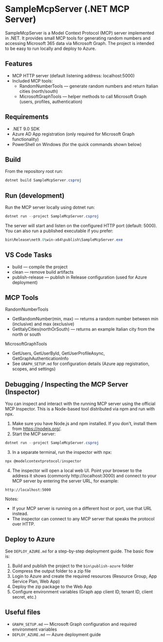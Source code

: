 
 # SampleMcpServer (.NET MCP Server)

 SampleMcpServer is a Model Context Protocol (MCP) server implemented in .NET. It provides small MCP tools for generating random numbers and accessing Microsoft 365 data via Microsoft Graph. The project is intended to be easy to run locally and deploy to Azure.

 ## Features

 - MCP HTTP server (default listening address: localhost:5000)
 - Included MCP tools:
	 - RandomNumberTools — generate random numbers and return Italian cities (north/south)
	 - MicrosoftGraphTools — helper methods to call Microsoft Graph (users, profiles, authentication)

 ## Requirements

 - .NET 9.0 SDK
 - Azure AD App registration (only required for Microsoft Graph functionality)
 - PowerShell on Windows (for the quick commands shown below)

 ## Build

 From the repository root run:

 ```powershell
 dotnet build SampleMcpServer.csproj
 ```

 ## Run (development)

 Run the MCP server locally using dotnet run:

 ```powershell
 dotnet run --project SampleMcpServer.csproj
 ```

 The server will start and listen on the configured HTTP port (default: 5000). You can also run a published executable if you prefer:

 ```powershell
 bin\Release\net9.0\win-x64\publish\SampleMcpServer.exe
 ```

 ## VS Code Tasks

 - build — compile the project
 - clean — remove build artifacts
 - publish-release — publish in Release configuration (used for Azure deployment)

 ## MCP Tools

 RandomNumberTools
 - GetRandomNumber(min, max) — returns a random number between min (inclusive) and max (exclusive)
 - GetItalyCities(northOrSouth) — returns an example Italian city from the north or south

 MicrosoftGraphTools
 - GetUsers, GetUserById, GetUserProfileAsync, GetGraphAuthenticationInfo
 - See `GRAPH_SETUP.md` for configuration details (Azure app registration, scopes, and settings)

 ## Debugging / Inspecting the MCP Server (Inspector)

 You can inspect and interact with the running MCP server using the official MCP Inspector. This is a Node-based tool distributed via npm and run with npx.

 1. Make sure you have Node.js and npm installed. If you don't, install them from https://nodejs.org/.
 2. Start the MCP server:

 ```powershell
 dotnet run --project SampleMcpServer.csproj
 ```

 3. In a separate terminal, run the inspector with npx:

 ```powershell
 npx @modelcontextprotocol/inspector
 ```

 4. The inspector will open a local web UI. Point your browser to the address it shows (commonly http://localhost:3000) and connect to your MCP server by entering the server URL, for example:

 ```text
 http://localhost:5000
 ```

 Notes:
 - If your MCP server is running on a different host or port, use that URL instead.
 - The inspector can connect to any MCP server that speaks the protocol over HTTP.

 ## Deploy to Azure

 See `DEPLOY_AZURE.md` for a step-by-step deployment guide. The basic flow is:

 1. Build and publish the project to the `bin\publish-azure` folder
 2. Compress the output folder to a zip file
 3. Login to Azure and create the required resources (Resource Group, App Service Plan, Web App)
 4. Deploy the zip package to the Web App
 5. Configure environment variables (Graph app client ID, tenant ID, client secret, etc.)

 ## Useful files

 - `GRAPH_SETUP.md` — Microsoft Graph configuration and required environment variables
 - `DEPLOY_AZURE.md` — Azure deployment guide

